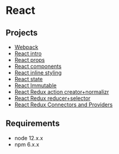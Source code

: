 # React

## Projects
* [Webpack](./0x00-Webpack/)
* [React intro](./0x01-react_intro/)
* [React props](./0x02-react_props/)
* [React components](./0x03-React_component/)
* [React inline styling](./0x04-React_inline_styling/)
* [React state](./0x05-react_state/)
* [React Immutable](./0x06-React_Immutable/)
* [React Redux action creator+normalizr](./0x07-react_redux_action_creator_normalizr/)
* [React Redux reducer+selector](./0x08-react_redux_reducer_selector/)
* [React Redux Connectors and Providers](./0x09-react_redux_connectors_and_providers/)

## Requirements
* node 12.x.x
* npm 6.x.x

